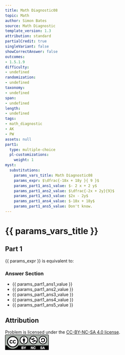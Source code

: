 ```yaml
---
title: Math Diagnostic08
topic: Math
author: Simon Bates
source: Math Diagnostic
template_version: 1.3
attribution: standard
partialCredit: true
singleVariant: false
showCorrectAnswer: false
outcomes:
- 1.5.1.9
difficulty:
- undefined
randomization:
- undefined
taxonomy:
- undefined
span:
- undefined
length:
- undefined
tags:
- math_diagnostic
- AK
- PW
assets: null
part1:
  type: multiple-choice
  pl-customizations:
    weight: 1
myst:
  substitutions:
    params_vars_title: Math Diagnostic08
    params_expr: $\dfrac{-18x + 18y }{ 9 }$
    params_part1_ans1_value: $- 2 x + 2 y$
    params_part1_ans2_value: $\dfrac{-2x + 2y}{9}$
    params_part1_ans3_value: $2x - 2y$
    params_part1_ans4_value: $-18x + 18y$
    params_part1_ans5_value: Don't know.
---
```

# {{ params_vars_title }}

## Part 1

{{ params_expr }} is equivalent to:

### Answer Section

- {{ params_part1_ans1_value }}
- {{ params_part1_ans2_value }}
- {{ params_part1_ans3_value }}
- {{ params_part1_ans4_value }}
- {{ params_part1_ans5_value }}

## Attribution

Problem is licensed under the [CC-BY-NC-SA 4.0 license](https://creativecommons.org/licenses/by-nc-sa/4.0/).<br> ![The Creative Commons 4.0 license requiring attribution-BY, non-commercial-NC, and share-alike-SA license.](https://raw.githubusercontent.com/firasm/bits/master/by-nc-sa.png)